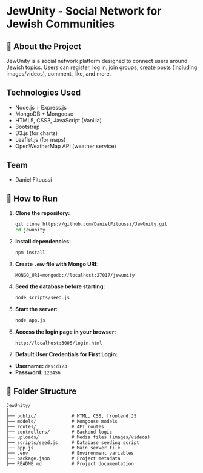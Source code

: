 # JewUnity - Social Network for Jewish Communities

## 📌 About the Project
JewUnity is a social network platform designed to connect users around Jewish topics. Users can register, log in, join groups, create posts (including images/videos), comment, like, and more.

##  Technologies Used
- Node.js + Express.js
- MongoDB + Mongoose
- HTML5, CSS3, JavaScript (Vanilla)
- Bootstrap
- D3.js (for charts)
- Leaflet.js (for maps)
- OpenWeatherMap API (weather service)

##  Team
- Daniel Fitoussi  


## 🚀 How to Run

1. **Clone the repository:**
   ```bash
   git clone https://github.com/DanielFitoussi/JewUnity.git
   cd jewunity
   
2. **Install dependencies:**
   ```bash
   npm install
   ```

3. **Create `.env` file with Mongo URI:**
   ```
   MONGO_URI=mongodb://localhost:27017/jewunity
   ```

4. **Seed the database before starting:**
   ```bash
   node scripts/seed.js
   ```

5. **Start the server:**
   ```bash
   node app.js
   ```

6. **Access the login page in your browser:**
   ```
   http://localhost:3005/login.html
   ```

7. **Default User Credentials for First Login:**
- **Username:** `david123`
- **Password:** `123456`
  
## 📁 Folder Structure
```
JewUnity/
│
├── public/             # HTML, CSS, frontend JS
├── models/             # Mongoose models
├── routes/             # API routes
├── controllers/        # Backend logic
├── uploads/            # Media files (images/videos)
├── scripts/seed.js     # Database seeding script
├── app.js              # Main server file
├── .env                # Environment variables
├── package.json        # Project metadata
├── README.md           # Project documentation
```
